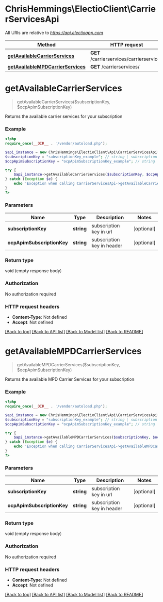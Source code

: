 # ChrisHemmings\ElectioClient\CarrierServicesApi

All URIs are relative to *https://api.electioapp.com*

Method | HTTP request | Description
------------- | ------------- | -------------
[**getAvailableCarrierServices**](CarrierServicesApi.md#getAvailableCarrierServices) | **GET** /carrierservices/carrierservices | 
[**getAvailableMPDCarrierServices**](CarrierServicesApi.md#getAvailableMPDCarrierServices) | **GET** /carrierservices/ | 


# **getAvailableCarrierServices**
> getAvailableCarrierServices($subscriptionKey, $ocpApimSubscriptionKey)



Returns the available carrier services for your subscription

### Example
```php
<?php
require_once(__DIR__ . '/vendor/autoload.php');

$api_instance = new ChrisHemmings\ElectioClient\Api\CarrierServicesApi();
$subscriptionKey = "subscriptionKey_example"; // string | subscription key in url
$ocpApimSubscriptionKey = "ocpApimSubscriptionKey_example"; // string | subscription key in header

try {
    $api_instance->getAvailableCarrierServices($subscriptionKey, $ocpApimSubscriptionKey);
} catch (Exception $e) {
    echo 'Exception when calling CarrierServicesApi->getAvailableCarrierServices: ', $e->getMessage(), PHP_EOL;
}
?>
```

### Parameters

Name | Type | Description  | Notes
------------- | ------------- | ------------- | -------------
 **subscriptionKey** | **string**| subscription key in url | [optional]
 **ocpApimSubscriptionKey** | **string**| subscription key in header | [optional]

### Return type

void (empty response body)

### Authorization

No authorization required

### HTTP request headers

 - **Content-Type**: Not defined
 - **Accept**: Not defined

[[Back to top]](#) [[Back to API list]](../../README.md#documentation-for-api-endpoints) [[Back to Model list]](../../README.md#documentation-for-models) [[Back to README]](../../README.md)

# **getAvailableMPDCarrierServices**
> getAvailableMPDCarrierServices($subscriptionKey, $ocpApimSubscriptionKey)



Returns the available MPD Carrier Services for your subscription

### Example
```php
<?php
require_once(__DIR__ . '/vendor/autoload.php');

$api_instance = new ChrisHemmings\ElectioClient\Api\CarrierServicesApi();
$subscriptionKey = "subscriptionKey_example"; // string | subscription key in url
$ocpApimSubscriptionKey = "ocpApimSubscriptionKey_example"; // string | subscription key in header

try {
    $api_instance->getAvailableMPDCarrierServices($subscriptionKey, $ocpApimSubscriptionKey);
} catch (Exception $e) {
    echo 'Exception when calling CarrierServicesApi->getAvailableMPDCarrierServices: ', $e->getMessage(), PHP_EOL;
}
?>
```

### Parameters

Name | Type | Description  | Notes
------------- | ------------- | ------------- | -------------
 **subscriptionKey** | **string**| subscription key in url | [optional]
 **ocpApimSubscriptionKey** | **string**| subscription key in header | [optional]

### Return type

void (empty response body)

### Authorization

No authorization required

### HTTP request headers

 - **Content-Type**: Not defined
 - **Accept**: Not defined

[[Back to top]](#) [[Back to API list]](../../README.md#documentation-for-api-endpoints) [[Back to Model list]](../../README.md#documentation-for-models) [[Back to README]](../../README.md)

